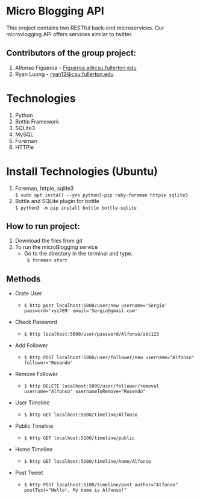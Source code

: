 Micro Blogging API
===============================
This project contains two RESTful back-end microservices. Our microvlogging API offers services similar to twitter.  

Contributors of the group project:  
---------------------------------- 
1) Alfonso Figueroa - Figueroa.a@csu.fullerton.edu  
2) Ryan Luong - ryan12@csu.fullerton.edu  
  
Technologies      
===============================
1) Python  
2) Bottle Framework  
3) SQLite3  
4) MySQL  
5) Foreman  
6) HTTPie  

Install Technologies (Ubuntu)  
===============================
1) Foreman, httpie, sqlite3  
   ``` $ sudo apt install --yes python3-pip ruby-foreman httpie sqlite3  ```
2) Bottle and SQLite plugin for bottle  
   ``` $ python3 -m pip install bottle bottle-sqlite ```  

How to run project:
--------------------  
1) Download the files from git  
2) To run the microBlogging service  
   - Go to the directory in the terminal and type.  
      ``` $ foreman start```  

Methods  
--------------  
- Crate User  
   - ``` $ http post localhost:5000/user/new username='Sergio' password='xyz789' email='Sergio@gmail.com' ```  

- Check Password  
   - ``` $ http localhost:5000/user/password/Alfonso/abc123 ```  

- Add Follower   
   - ``` $ http POST localhost:5000/user/follower/new username="Alfonso" follower="Rosendo" ```  

- Remove Follower  
   - ``` $ http DELETE localhost:5000/user/follower/removal username="Alfonso" usernameToRemove="Rosendo" ```  
- User Timeline  
   - ``` $ http GET localhost:5100/timeline/Alfonso ```  

- Public Timeline  
   - ``` $ http GET localhost:5100/timeline/public ```    

- Home Timeline  
   - ``` $ http GET localhost:5100/timeline/home/Alfonso ```    

- Post Tweet  
   - ``` $ http POST localhost:5100/timeline/post author="Alfonso" postText="Hello!, My name is Alfonso!" ```   

